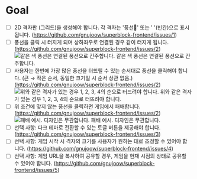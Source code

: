 # Goal

- [ ] 2D 격자판 (그리드)을 생성해야 합니다. 각 격자는 '풍선🎈' 또는 ' '(빈칸)으로 표시됩니다. (https://github.com/gnujoow/superblock-frontend/issues/1)
- [ ] 풍선을 클릭 시 터지게 되며 상하좌우로 연결된 경우 같이 터지게 됩니다. (https://github.com/gnujoow/superblock-frontend/issues/2)  
       ![같은 색 풍선은 연결된 풍선으로 간주합니다.](https://prod-files-secure.s3.us-west-2.amazonaws.com/9ef2399c-afae-48d3-be2b-09126471e54e/1d5917f2-d2bb-4d24-888b-490d422abe0c/Untitled.png)
      같은 색 풍선은 연결된 풍선으로 간주합니다.
- [ ] 사용자는 한번에 가장 많은 풍선을 터뜨릴 수 있는 순서대로 풍선을 클릭해야 합니다.
      (큰 → 작은 순서, 동일한 크기일 시 순서 상관 없음.)(https://github.com/gnujoow/superblock-frontend/issues/2)  
       ![위와 같은 격자가 있는 경우 1, 2, 3, 4의 순으로 터뜨려야 합니다.](https://prod-files-secure.s3.us-west-2.amazonaws.com/9ef2399c-afae-48d3-be2b-09126471e54e/90371592-d343-4eb6-a55b-26d4b3a698f7/Untitled.png)
      위와 같은 격자가 있는 경우 1, 2, 3, 4의 순으로 터뜨려야 합니다.
- [ ] 위 조건에 맞지 않는 풍선을 클릭하면 게임에서 패배합니다. (https://github.com/gnujoow/superblock-frontend/issues/2)
  ![패배 예시. 디자인은 무관합니다.](https://prod-files-secure.s3.us-west-2.amazonaws.com/9ef2399c-afae-48d3-be2b-09126471e54e/72a6ae37-73b7-4357-8fbd-485ec33ec0a0/Untitled.png)
  패배 예시. 디자인은 무관합니다.
- [ ] 선택 사항: 다크 테마로 전환할 수 있는 토글 버튼을 제공해야 합니다. (https://github.com/gnujoow/superblock-frontend/issues/3)
- [ ] 선택 사항: 게임 시작 시 격자의 크기를 사용자가 원하는 대로 조정할 수 있어야 합니다. (https://github.com/gnujoow/superblock-frontend/issues/4)
- [ ] 선택 사항: 게임 URL을 복사하여 공유할 경우, 게임을 현재 시점의 상태로 공유할 수 있어야 합니다. (https://github.com/gnujoow/superblock-frontend/issues/5)
